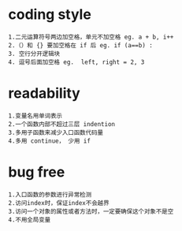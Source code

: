 # coding style 
    1.二元运算符号两边加空格，单元不加空格 eg. a + b, i++
    2.（）和 {} 要加空格在 if 后 eg. if (a==b) :
    3. 空行分开逻辑块
    4. 逗号后面加空格 eg.  left, right = 2, 3

# readability
    1.变量名用单词表示
    2.一个函数内部不超过三层 indention
    3.多用子函数来减少入口函数代码量
    4.多用 continue， 少用 if

# bug free 
    1.入口函数的参数进行异常检测 
    2.访问index时，保证index不会越界
    3.访问一个对象的属性或者方法时，一定要确保这个对象不是空
    4.不用全局变量